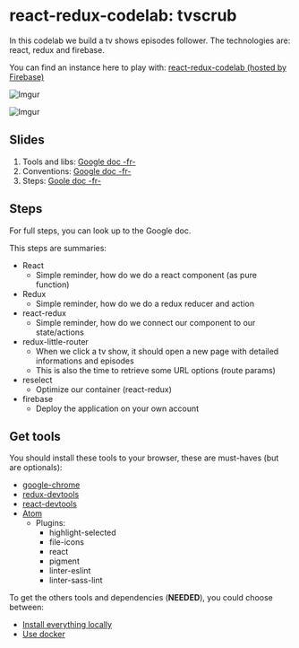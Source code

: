 # react-redux-codelab: tvscrub
In this codelab we build a tv shows episodes follower.
The technologies are: react, redux and firebase.

You can find an instance here to play with: [react-redux-codelab (hosted by Firebase)](https://react-redux-codelab.firebaseapp.com/)

![Imgur](http://i.imgur.com/FsJFZZl.png)

![Imgur](http://i.imgur.com/TCty3IV.png)


## Slides
1. Tools and libs: [Google doc -fr-](https://docs.google.com/presentation/d/1NlW5g9BY4QHIgyGbQqZxWtR3KugYmyUvSUAsHezmCo0/edit?usp=sharing)
2. Conventions: [Google doc -fr-](TODO)
3. Steps: [Goole doc -fr-](TODO)

## Steps
For full steps, you can look up to the Google doc.

This steps are summaries:
  * React
    * Simple reminder, how do we do a react component (as pure function)
  * Redux
    * Simple reminder, how do we do a redux reducer and action
  * react-redux
    * Simple reminder, how do we connect our component to our state/actions
  * redux-little-router
    * When we click a tv show, it should open a new page with detailed informations and episodes
    * This is also the time to retrieve some URL options (route params)
  * reselect
    * Optimize our container (react-redux)
  * firebase
    * Deploy the application on your own account

## Get tools
You should install these tools to your browser, these are must-haves (but are optionals):
  * [google-chrome](https://www.google.fr/chrome/browser/desktop/)
  * [redux-devtools](https://chrome.google.com/webstore/detail/redux-devtools/lmhkpmbekcpmknklioeibfkpmmfibljd)
  * [react-devtools](https://chrome.google.com/webstore/detail/react-developer-tools/fmkadmapgofadopljbjfkapdkoienihi)
  * [Atom](https://atom.io/)
    * Plugins:
      * highlight-selected
      * file-icons
      * react
      * pigment
      * linter-eslint
      * linter-sass-lint

To get the others tools and dependencies (**NEEDED**), you could choose between:
  * [Install everything locally](./TOOLS-LOCAL.md)
  * [Use docker](./TOOLS-DOCKER.md)
